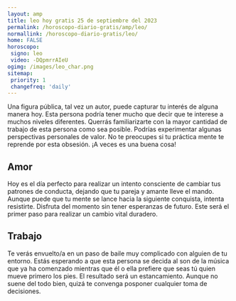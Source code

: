 ```yaml
---
layout: amp
title: leo hoy gratis 25 de septiembre del 2023 
permalink: /horoscopo-diario-gratis/amp/leo/
normallink: /horoscopo-diario-gratis/leo/
home: FALSE
horoscopo:
 signo: leo
 video: -DQpmrrAIeU
ogimg: /images/leo_char.png
sitemap:
 priority: 1
 changefreq: 'daily'
---
```



Una figura pública, tal vez un autor, puede capturar tu interés de alguna manera hoy. Esta persona podría tener mucho que decir que te interese a muchos niveles diferentes. Querrás familiarizarte con la mayor cantidad de trabajo de esta persona como sea posible. Podrías experimentar algunas perspectivas personales de valor. No te preocupes si tu práctica mente te reprende por esta obsesión. ¡A veces es una buena cosa!

## Amor

Hoy es el día perfecto para realizar un intento consciente de cambiar tus patrones de conducta, dejando que tu pareja y amante lleve el mando. Aunque puede que tu mente se lance hacia la siguiente conquista, intenta resistirte. Disfruta del momento sin tener esperanzas de futuro. Este será el primer paso para realizar un cambio vital duradero.

## Trabajo

Te verás envuelto/a en un paso de baile muy complicado con alguien de tu entorno. Estás esperando a que esta persona se decida al son de la música que ya ha comenzado mientras que él o ella prefiere que seas tú quien mueve primero los pies. El resultado será un estancamiento. Aunque no suene del todo bien, quizá te convenga posponer cualquier toma de decisiones.